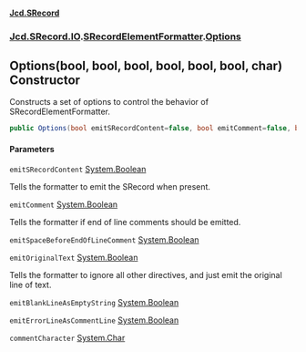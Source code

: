 #### [Jcd.SRecord](index.md 'index')
### [Jcd.SRecord.IO](Jcd.SRecord.IO.md 'Jcd.SRecord.IO').[SRecordElementFormatter](Jcd.SRecord.IO.SRecordElementFormatter.md 'Jcd.SRecord.IO.SRecordElementFormatter').[Options](Jcd.SRecord.IO.SRecordElementFormatter.Options.md 'Jcd.SRecord.IO.SRecordElementFormatter.Options')

## Options(bool, bool, bool, bool, bool, bool, char) Constructor

Constructs a set of options to control the behavior of SRecordElementFormatter.

```csharp
public Options(bool emitSRecordContent=false, bool emitComment=false, bool emitSpaceBeforeEndOfLineComment=false, bool emitOriginalText=false, bool emitBlankLineAsEmptyString=false, bool emitErrorLineAsCommentLine=false, char commentCharacter='#');
```
#### Parameters

<a name='Jcd.SRecord.IO.SRecordElementFormatter.Options.Options(bool,bool,bool,bool,bool,bool,char).emitSRecordContent'></a>

`emitSRecordContent` [System.Boolean](https://docs.microsoft.com/en-us/dotnet/api/System.Boolean 'System.Boolean')

Tells the formatter to emit the SRecord when present.

<a name='Jcd.SRecord.IO.SRecordElementFormatter.Options.Options(bool,bool,bool,bool,bool,bool,char).emitComment'></a>

`emitComment` [System.Boolean](https://docs.microsoft.com/en-us/dotnet/api/System.Boolean 'System.Boolean')

Tells the formatter if end of line comments should be emitted.

<a name='Jcd.SRecord.IO.SRecordElementFormatter.Options.Options(bool,bool,bool,bool,bool,bool,char).emitSpaceBeforeEndOfLineComment'></a>

`emitSpaceBeforeEndOfLineComment` [System.Boolean](https://docs.microsoft.com/en-us/dotnet/api/System.Boolean 'System.Boolean')

<a name='Jcd.SRecord.IO.SRecordElementFormatter.Options.Options(bool,bool,bool,bool,bool,bool,char).emitOriginalText'></a>

`emitOriginalText` [System.Boolean](https://docs.microsoft.com/en-us/dotnet/api/System.Boolean 'System.Boolean')

Tells the formatter to ignore all other directives, and just emit the original line of text.

<a name='Jcd.SRecord.IO.SRecordElementFormatter.Options.Options(bool,bool,bool,bool,bool,bool,char).emitBlankLineAsEmptyString'></a>

`emitBlankLineAsEmptyString` [System.Boolean](https://docs.microsoft.com/en-us/dotnet/api/System.Boolean 'System.Boolean')

<a name='Jcd.SRecord.IO.SRecordElementFormatter.Options.Options(bool,bool,bool,bool,bool,bool,char).emitErrorLineAsCommentLine'></a>

`emitErrorLineAsCommentLine` [System.Boolean](https://docs.microsoft.com/en-us/dotnet/api/System.Boolean 'System.Boolean')

<a name='Jcd.SRecord.IO.SRecordElementFormatter.Options.Options(bool,bool,bool,bool,bool,bool,char).commentCharacter'></a>

`commentCharacter` [System.Char](https://docs.microsoft.com/en-us/dotnet/api/System.Char 'System.Char')